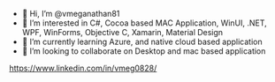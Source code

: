 - 👋 Hi, I’m @vmeganathan81
- 👀 I’m interested in C#, Cocoa based MAC Application, WinUI, .NET, WPF, WinForms, Objective C, Xamarin, Material Design
- 🌱 I’m currently learning Azure, and native cloud based application 
- 💞️ I’m looking to collaborate on Desktop and mac based application

https://www.linkedin.com/in/vmeg0828/
